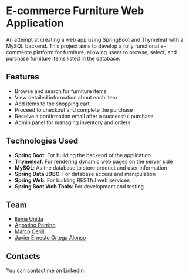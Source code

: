 # E-commerce Furniture Web Application

An attempt at creating a web app using SpringBoot and Thymeleaf with a MySQL backend.
This project aims to develop a fully functional e-commerce platform for furniture, allowing users to browse, select, and purchase furniture items listed in the database.

## Features
- Browse and search for furniture items
-  View detailed information about each item
- Add items to the shopping cart
-  Proceed to checkout and complete the purchase
- Receive a confirmation email after a successful purchase
- Admin panel for managing inventory and orders

## Technologies Used 
- **Spring Boot**: For building the backend of the application
- **Thymeleaf**: For rendering dynamic web pages on the server side
- **MySQL**: As the database to store product and user information 
- **Spring Data JDBC**: For database access and manipulation
- **Spring Web**: For building RESTful web services
- **Spring Boot Web Tools**: For development and testing

## Team

- [Ilenia Unida](https://github.com/ilenia-unida)
- [Agostino Perrino](https://github.com/Agostino-P)
- [Marco Cerilli](https://github.com/MarcoCerilli)
- [Javier Ernesto Ortega Alonso](https://github.com/JavierErnestoOrtegaAlonso)

## Contacts

You can contact me on [LinkedIn](https://www.linkedin.com/in/ilenia-unida).


